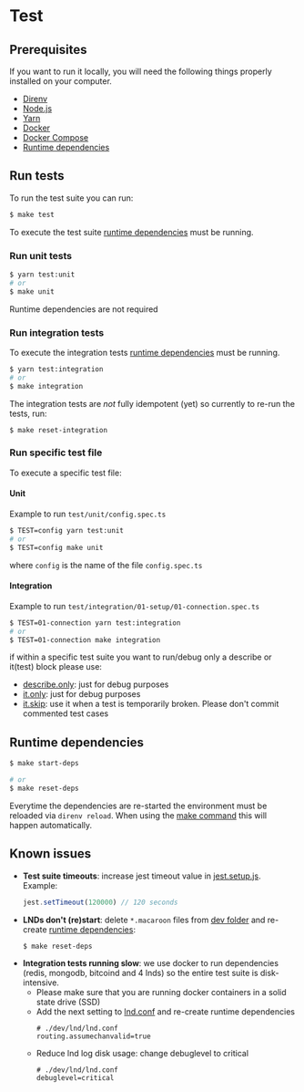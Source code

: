 # Test

## Prerequisites

If you want to run it locally, you will need the following things properly installed on your computer.

* [Direnv](https://direnv.net/)
* [Node.js](https://nodejs.org/)
* [Yarn](https://yarnpkg.com//)
* [Docker](https://www.docker.com/)
* [Docker Compose](https://docs.docker.com/compose/)
* [Runtime dependencies](#runtime-dependencies)

## Run tests

To run the test suite you can run:

```bash
$ make test
```
To execute the test suite [runtime dependencies](#runtime-dependencies) must be running.

### Run unit tests

```bash
$ yarn test:unit
# or
$ make unit
```

Runtime dependencies are not required

### Run integration tests

To execute the integration tests [runtime dependencies](#runtime-dependencies) must be running.

```bash
$ yarn test:integration
# or
$ make integration
```

The  integration tests are *not* fully idempotent (yet) so currently to re-run the tests, run:
```
$ make reset-integration
```

### Run specific test file

To execute a specific test file:

#### Unit

Example to run `test/unit/config.spec.ts`

```bash
$ TEST=config yarn test:unit
# or
$ TEST=config make unit
```
where `config` is the name of the file `config.spec.ts`

#### Integration

Example to run `test/integration/01-setup/01-connection.spec.ts`

```bash
$ TEST=01-connection yarn test:integration
# or
$ TEST=01-connection make integration
```

if within a specific test suite you want to run/debug only a describe or it(test) block please use:
* [describe.only](https://jestjs.io/docs/api#describeonlyname-fn): just for debug purposes
* [it.only](https://jestjs.io/docs/api#testonlyname-fn-timeout): just for debug purposes
* [it.skip](https://jestjs.io/docs/api#testskipname-fn): use it when a test is temporarily broken. Please don't commit commented test cases

## Runtime dependencies

```bash
$ make start-deps

# or
$ make reset-deps
```
Everytime the dependencies are re-started the environment must be reloaded via `direnv reload`. When using the [make command](../Makefile) this will happen automatically.

## Known issues

* **Test suite timeouts**: increase jest timeout value in [jest.setup.js](./jest.setup.js). Example:
  ```js
  jest.setTimeout(120000) // 120 seconds
  ```
* **LNDs don't (re)start**: delete `*.macaroon` files from [dev folder](../dev/lnd) and re-create [runtime dependencies](#runtime-dependencies):
  ```bash
  $ make reset-deps
  ```
* **Integration tests running slow**: we use docker to run dependencies (redis, mongodb, bitcoind and 4 lnds) so the entire test suite is disk-intensive.
  * Please make sure that you are running docker containers in a solid state drive (SSD)
  * Add the next setting to [lnd.conf](../dev/lnd/lnd.conf) and re-create runtime dependencies
    ```
    # ./dev/lnd/lnd.conf
    routing.assumechanvalid=true
    ```
  * Reduce lnd log disk usage: change debuglevel to critical
    ```
    # ./dev/lnd/lnd.conf
    debuglevel=critical
    ```
